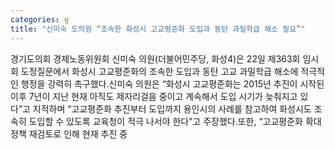 ```yaml
---
categories: g
title: "신미숙 도의원 “조속한 화성시 고교평준화 도입과 동탄 과밀학급 해소 필요”"
---
```

경기도의회 경제노동위원회 신미숙 의원(더불어민주당, 화성4)은 22일 제363회 임시회 도정질문에서 화성시 고교평준화의 조속한 도입과 동탄 고교 과밀학급 해소에 적극적인 행정을 강력히 촉구했다.신미숙 의원은 “화성시 고교평준화는 2015년 추진이 시작된 이후 7년이 지난 현재 아직도 제자리걸음 중이고 계속해서 도입 시기가 늦춰지고 있다”고 지적하며 “고교평준화 추진부터 도입까지 용인시의 사례를 참고하여 화성시도 조속히 도입할 수 있도록 교육청이 적극 나서야 한다”고 주장했다.또한, “고교평준화 확대 정책 재검토로 인해 현재 추진 중